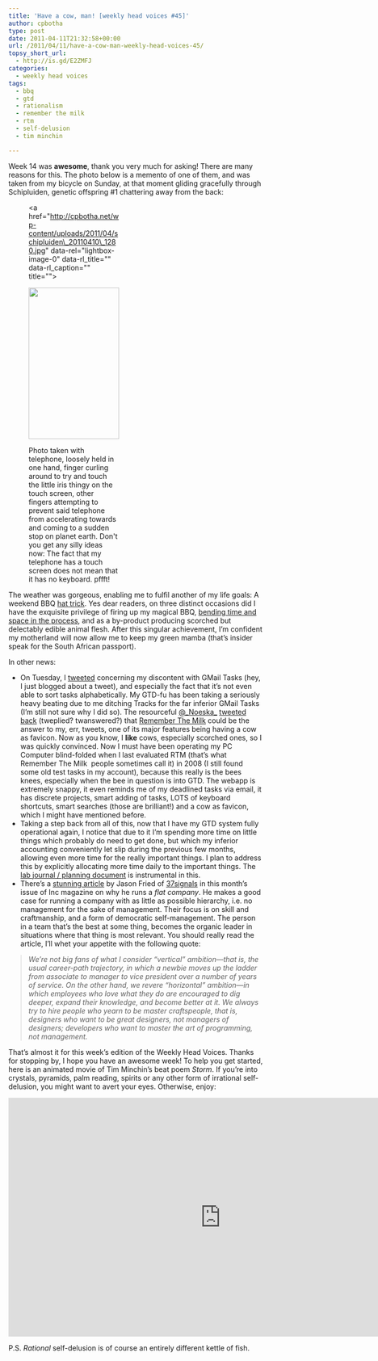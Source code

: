 ```yaml
---
title: 'Have a cow, man! [weekly head voices #45]'
author: cpbotha
type: post
date: 2011-04-11T21:32:58+00:00
url: /2011/04/11/have-a-cow-man-weekly-head-voices-45/
topsy_short_url:
  - http://is.gd/E2ZMFJ
categories:
  - weekly head voices
tags:
  - bbq
  - gtd
  - rationalism
  - remember the milk
  - rtm
  - self-delusion
  - tim minchin

---
```

Week 14 was **awesome**, thank you very much for asking! There are many reasons for this. The photo below is a memento of one of them, and was taken from my bicycle on Sunday, at that moment gliding gracefully through Schipluiden, genetic offspring #1 chattering away from the back:<figure id="attachment_1328" aria-describedby="caption-attachment-1328" style="width: 179px" class="wp-caption aligncenter"><a href="http://cpbotha.net/wp-content/uploads/2011/04/schipluiden\_20110410\_1280.jpg" data-rel="lightbox-image-0" data-rl\_title="" data-rl\_caption="" title="">

<img data-attachment-id="1328" data-permalink="https://cpbotha.net/2011/04/11/have-a-cow-man-weekly-head-voices-45/schipluiden_20110410_1280/" data-orig-file="https://cpbotha.net/wp-content/uploads/2011/04/schipluiden_20110410_1280.jpg" data-orig-size="766,1280" data-comments-opened="1" data-image-meta="{&quot;aperture&quot;:&quot;0&quot;,&quot;credit&quot;:&quot;&quot;,&quot;camera&quot;:&quot;HTC Vision&quot;,&quot;caption&quot;:&quot;&quot;,&quot;created_timestamp&quot;:&quot;1302452091&quot;,&quot;copyright&quot;:&quot;&quot;,&quot;focal_length&quot;:&quot;3.53&quot;,&quot;iso&quot;:&quot;77&quot;,&quot;shutter_speed&quot;:&quot;0&quot;,&quot;title&quot;:&quot;&quot;}" data-image-title="schipluiden_20110410_1280" data-image-description="" data-medium-file="https://cpbotha.net/wp-content/uploads/2011/04/schipluiden_20110410_1280-179x300.jpg" data-large-file="https://cpbotha.net/wp-content/uploads/2011/04/schipluiden_20110410_1280-612x1024.jpg" class="size-medium wp-image-1328" title="schipluiden_20110410_1280" src="http://cpbotha.net/wp-content/uploads/2011/04/schipluiden_20110410_1280-179x300.jpg" alt="" width="179" height="300" srcset="https://cpbotha.net/wp-content/uploads/2011/04/schipluiden_20110410_1280-179x300.jpg 179w, https://cpbotha.net/wp-content/uploads/2011/04/schipluiden_20110410_1280-612x1024.jpg 612w, https://cpbotha.net/wp-content/uploads/2011/04/schipluiden_20110410_1280.jpg 766w" sizes="(max-width: 179px) 85vw, 179px" /></a><figcaption id="caption-attachment-1328" class="wp-caption-text">Photo taken with telephone, loosely held in one hand, finger curling around to try and touch the little iris thingy on the touch screen, other fingers attempting to prevent said telephone from accelerating towards and coming to a sudden stop on planet earth. Don't you get any silly ideas now: The fact that my telephone has a touch screen does not mean that it has no keyboard. pffft!</figcaption></figure> 

The weather was gorgeous, enabling me to fulfil another of my life goals: A weekend BBQ [hat trick][1]. Yes dear readers, on three distinct occasions did I have the exquisite privilege of firing up my magical BBQ, [bending time and space in the process][2], and as a by-product producing scorched but delectably edible animal flesh. After this singular achievement, I&#8217;m confident my motherland will now allow me to keep my green mamba (that&#8217;s insider speak for the South African passport).

In other news:

  * On Tuesday, I [tweeted][3] concerning my discontent with GMail Tasks (hey, I just blogged about a tweet), and especially the fact that it&#8217;s not even able to sort tasks alphabetically. My GTD-fu has been taking a seriously heavy beating due to me ditching Tracks for the far inferior GMail Tasks (I&#8217;m still not sure why I did so). The resourceful [@\_Noeska\_][4] [tweeted back][5] (tweplied? twanswered?) that [Remember The Milk][6] could be the answer to my, err, tweets, one of its major features being having a cow as favicon. Now as you know, I **like** cows, especially scorched ones, so I was quickly convinced. Now I must have been operating my PC Computer blind-folded when I last evaluated RTM (that&#8217;s what Remember The Milk  people sometimes call it) in 2008 (I still found some old test tasks in my account), because this really is the bees knees, especially when the bee in question is into GTD. The webapp is extremely snappy, it even reminds me of my deadlined tasks via email, it has discrete projects, smart adding of tasks, LOTS of keyboard shortcuts, smart searches (those are brilliant!) and a cow as favicon, which I might have mentioned before.
  * Taking a step back from all of this, now that I have my GTD system fully operational again, I notice that due to it I&#8217;m spending more time on little things which probably do need to get done, but which my inferior accounting conveniently let slip during the previous few months, allowing even more time for the really important things. I plan to address this by explicitly allocating more time daily to the important things. The [lab journal / planning document][7] is instrumental in this.
  * There&#8217;s a [stunning article][8] by Jason Fried of [37signals][9] in this month&#8217;s issue of Inc magazine on why he runs a _flat company_. He makes a good case for running a company with as little as possible hierarchy, i.e. no management for the sake of management. Their focus is on skill and craftmanship, and a form of democratic self-management. The person in a team that&#8217;s the best at some thing, becomes the organic leader in situations where that thing is most relevant. You should really read the article, I&#8217;ll whet your appetite with the following quote:

> _We&#8217;re not big fans of what I consider &#8220;vertical&#8221; ambition—that is, the usual career-path trajectory, in which a newbie moves up the ladder from associate to manager to vice president over a number of years of service. On the other hand, we revere &#8220;horizontal&#8221; ambition—in which employees who love what they do are encouraged to dig deeper, expand their knowledge, and become better at it. We always try to hire people who yearn to be master craftspeople, that is, designers who want to be great designers, not managers of designers; developers who want to master the art of programming, not management._

That&#8217;s almost it for this week&#8217;s edition of the Weekly Head Voices. Thanks for stopping by, I hope you have an awesome week! To help you get started, here is an animated movie of Tim Minchin&#8217;s beat poem _Storm_. If you&#8217;re into crystals, pyramids, palm reading, spirits or any other form of irrational self-delusion, you might want to avert your eyes. Otherwise, enjoy:

<div class="jetpack-video-wrapper">
  <span class="embed-youtube" style="text-align:center; display: block;"><iframe class='youtube-player' type='text/html' width='840' height='473' src='https://www.youtube.com/embed/HhGuXCuDb1U?version=3&#038;rel=1&#038;fs=1&#038;autohide=2&#038;showsearch=0&#038;showinfo=1&#038;iv_load_policy=1&#038;wmode=transparent' allowfullscreen='true' style='border:0;'></iframe></span>
</div>

P.S. _Rational_ self-delusion is of course an entirely different kettle of fish.

 [1]: http://en.wikipedia.org/wiki/Hat-trick "wikipedia definition of hat-trick"
 [2]: /2010/03/29/weekly-head-voices-19-the-time-travellers-bbq/ "my bbq is special. it bends time and space."
 [3]: http://twitter.com/#!/cpbotha/status/55168068397174784 "link to my tweet dissing gmail tasks"
 [4]: http://twitter.com/#!/_Noeska_ "@_Noeska@"
 [5]: http://twitter.com/#!/_Noeska_/status/55169792067383297 "twanswer regarding RTM"
 [6]: http://www.rememberthemilk.com/ "RTM website"
 [7]: /2011/02/19/on-the-importance-of-taking-notes-weekly-head-voices-38/ "on the important of having a lab journal / planning document"
 [8]: http://www.inc.com/magazine/20110401/jason-fried-why-i-run-a-flat-company.html "article by jason fried on inc: why i run a flat company"
 [9]: http://37signals.com/ "37signals website"